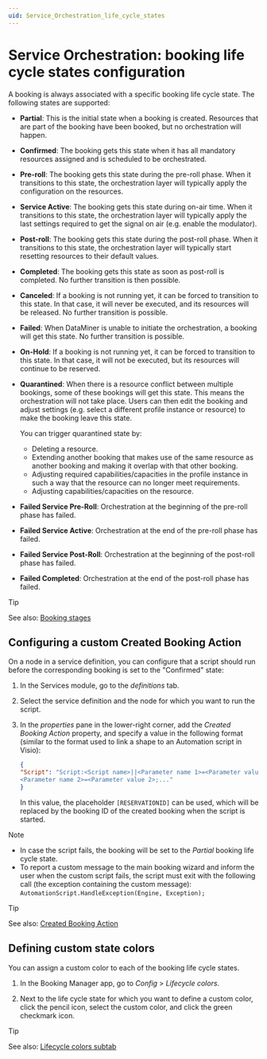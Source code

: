 ```yaml
---
uid: Service_Orchestration_life_cycle_states
---
```


# Service Orchestration: booking life cycle states configuration

A booking is always associated with a specific booking life cycle state. The following states are supported:

- **Partial**: This is the initial state when a booking is created. Resources that are part of the booking have been booked, but no orchestration will happen.

- **Confirmed**: The booking gets this state when it has all mandatory resources assigned and is scheduled to be orchestrated.

- **Pre-roll**: The booking gets this state during the pre-roll phase. When it transitions to this state, the orchestration layer will typically apply the configuration on the resources.

- **Service Active**: The booking gets this state during on-air time. When it transitions to this state, the orchestration layer will typically apply the last settings required to get the signal on air (e.g. enable the modulator).

- **Post-roll**: The booking gets this state during the post-roll phase. When it transitions to this state, the orchestration layer will typically start resetting resources to their default values.

- **Completed**: The booking gets this state as soon as post-roll is completed. No further transition is then possible.

- **Canceled**: If a booking is not running yet, it can be forced to transition to this state. In that case, it will never be executed, and its resources will be released. No further transition is possible.

- **Failed**: When DataMiner is unable to initiate the orchestration, a booking will get this state. No further transition is possible.

- **On-Hold**: If a booking is not running yet, it can be forced to transition to this state. In that case, it will not be executed, but its resources will continue to be reserved.

- **Quarantined**: When there is a resource conflict between multiple bookings, some of these bookings will get this state. This means the orchestration will not take place. Users can then edit the booking and adjust settings (e.g. select a different profile instance or resource) to make the booking leave this state.

  You can trigger quarantined state by:

  - Deleting a resource.
  - Extending another booking that makes use of the same resource as another booking and making it overlap with that other booking.
  - Adjusting required capabilities/capacities in the profile instance in such a way that the resource can no longer meet requirements.
  - Adjusting capabilities/capacities on the resource.

- **Failed Service Pre-Roll**: Orchestration at the beginning of the pre-roll phase has failed.

- **Failed Service Active**: Orchestration at the end of the pre-roll phase has failed.

- **Failed Service Post-Roll**: Orchestration at the beginning of the post-roll phase has failed.

- **Failed Completed**: Orchestration at the end of the post-roll phase has failed.

> [!TIP]
> See also: [Booking stages](xref:srm_stages_of_bookings)

## Configuring a custom Created Booking Action

On a node in a service definition, you can configure that a script should run before the corresponding booking is set to the "Confirmed" state<!-- RN 19447 -->:

1. In the Services module, go to the *definitions* tab.

1. Select the service definition and the node for which you want to run the script.

1. In the *properties* pane in the lower-right corner, add the *Created Booking Action* property, and specify a value in the following format (similar to the format used to link a shape to an Automation script in Visio):

   ```json
   {
   "Script": "Script:<Script name>||<Parameter name 1>=<Parameter value 1>;
   <Parameter name 2>=<Parameter value 2>;..."
   }
   ```

   In this value, the placeholder `[RESERVATIONID]` can be used, which will be replaced by the booking ID of the created booking when the script is started.

> [!NOTE]
>
> - In case the script fails, the booking will be set to the *Partial* booking life cycle state. <!-- RN 28875 -->
> - To report a custom message to the main booking wizard and inform the user when the custom script fails, the script must exit with the following call (the exception containing the custom message): `AutomationScript.HandleException(Engine, Exception);` <!-- RN 26616 -->

> [!TIP]
> See also: [Created Booking Action](xref:SRM_properties_Booking_Manager#created-booking-action)

## Defining custom state colors

You can assign a custom color to each of the booking life cycle states.

1. In the Booking Manager app, go to *Config* > *Lifecycle colors*.

1. Next to the life cycle state for which you want to define a custom color, click the pencil icon, select the custom color, and click the green checkmark icon.

> [!TIP]
> See also: [Lifecycle colors subtab](xref:Booking_Manager_Config_tab#lifecycle-colors-subtab)
